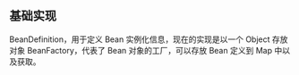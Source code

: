 ## 基础实现
BeanDefinition，用于定义 Bean 实例化信息，现在的实现是以一个 Object 存放对象
BeanFactory，代表了 Bean 对象的工厂，可以存放 Bean 定义到 Map 中以及获取。